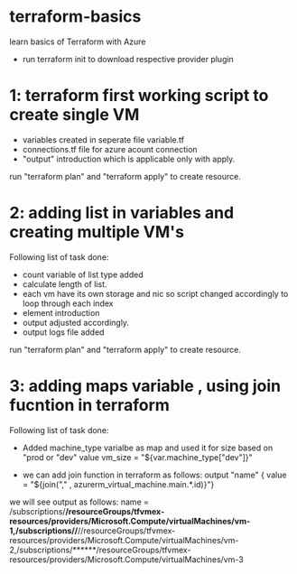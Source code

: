 # terraform-basics
learn basics of Terraform with Azure
- run terraform init to download respective provider plugin


# 1: terraform first working script to create single VM
  
- variables created in seperate file variable.tf
- connections.tf file for azure acount connection 
- "output" introduction which is applicable only with apply.

run "terraform plan" and "terraform apply" to create resource.

# 2: adding list in variables and creating multiple VM's 
Following list of task done: 
- count variable of list type added
- calculate length of list.
- each vm have its own storage and nic so script changed accordingly to loop through each index
- element introduction
- output adjusted accordingly. 
- output logs file added

run "terraform plan" and "terraform apply" to create resource.

# 3: adding maps variable , using join fucntion in terraform
Following list of task done: 
- Added machine_type varialbe as map and used it for size based on "prod or "dev" value
	vm_size               =  "${var.machine_type["dev"]}"

- we can add join function in terraform as follows: 
 output "name" { value = "${join("," , azurerm_virtual_machine.main.*.id)}"}

we will see output as follows: 
name = /subscriptions/******/resourceGroups/tfvmex-resources/providers/Microsoft.Compute/virtualMachines/vm-1,/subscriptions//******//resourceGroups/tfvmex-resources/providers/Microsoft.Compute/virtualMachines/vm-2,/subscriptions/******/resourceGroups/tfvmex-resources/providers/Microsoft.Compute/virtualMachines/vm-3
